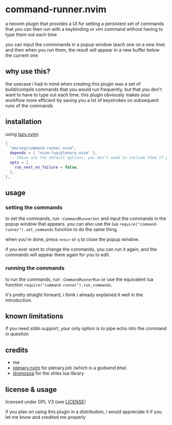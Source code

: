 # command-runner.nvim

a neovim plugin that provides a UI for setting a persistent set of commands that you can then run with a keybinding or vim command without having to type them out each time

you can input the commmands in a popup window (each one on a new line) and then when you run them, the result will appear in a new buffer below the current one

## why use this?

the usecase i had in mind when creating this plugin was a set of build/compile commands that you would run frequently, but that you don't want to have to type out each time.
this plugin obviously makes your workflow more efficient by saving you a lot of keystrokes on subsequent runs of the commands

## installation

using [lazy.nvim](https://github.com/folke/lazy.nvim):

```lua
{
  "marzeq/command-runner.nvim",
  depends = { "nvim-lua/plenary.nvim" },
  -- these are the default options, you don't need to include them if you don't want to change them
  opts = {
    run_next_on_failure = false,
  },
},
```

## usage

### setting the commands

to set the commands, run `:CommandRunnerSet` and input the commands in the popup window that appears.
you can also use the lua `require("command-runner").set_commands` function to do the same thing.

when you're done, press `<esc>` or `q` to close the popup window.

if you ever want to change the commands, you can run it again, and the commands will appear there again for you to edit.

### running the commands

to run the commands, run `:CommandRunnerRun` or use the equivalent lua function `require("command-runner").run_commands`.

it's pretty straight forward, i think i already explained it well in the introduction.

## known limitations

if you need stdin support, your only option is to pipe echo into the command in question

## credits

- me
- [plenary.nvim](https://github.com/nvim-lua/plenary.nvim) for plenary.job (which is a godsend btw)
- [dromozoa](https://github.com/dromozoa/dromozoa-shlex) for the shlex.lua library

## license & usage

licensed under GPL V3 (see [LICENSE](LICENSE))

if you plan on using this plugin in a distribution, i would appreciate it if you let me know and credited me properly


